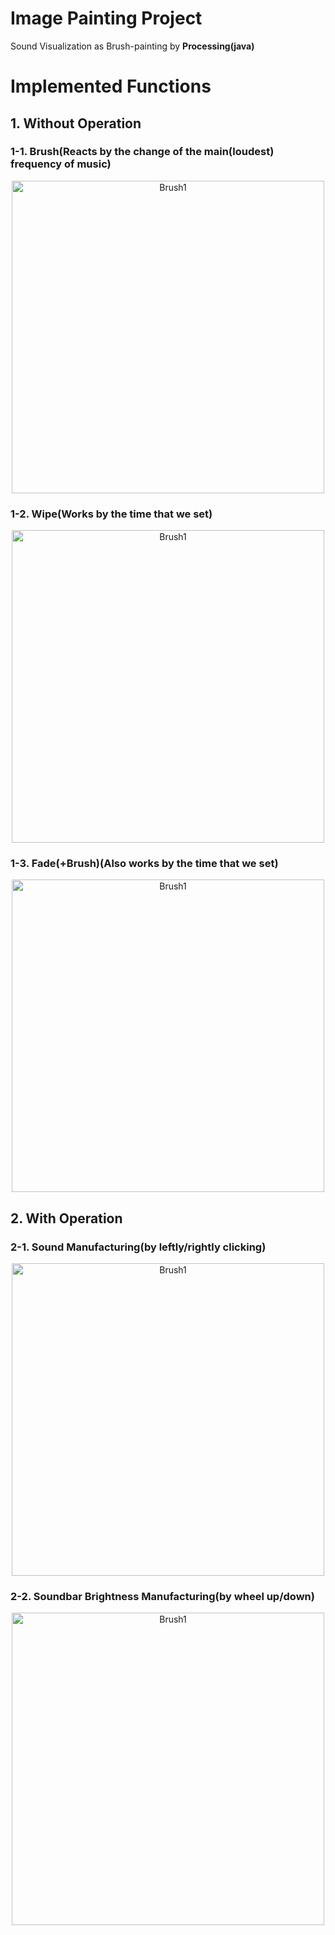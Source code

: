 # Image Painting Project
Sound Visualization as Brush-painting by **Processing(java)**

# Implemented Functions
## 1. Without Operation
### 1-1. Brush(Reacts by the change of the main(loudest) frequency of music)
<div align=center>
<img src="https://user-images.githubusercontent.com/63055303/141376399-e15bb7ef-77ad-4606-8edb-c962b3adfefc.gif" alt="Brush1" width="500">
</div>

### 1-2. Wipe(Works by the time that we set)
<div align=center>
<img src="https://user-images.githubusercontent.com/63055303/141376550-74d9f8fa-6757-4160-a4f0-63716805784d.gif" alt="Brush1" width="500">
</div>

### 1-3. Fade(+Brush)(Also works by the time that we set)
<div align=center>
<img src="https://user-images.githubusercontent.com/63055303/141377493-10d8a838-efa8-4842-b04f-f33bfe0daf06.gif" alt="Brush1" width="500">
</div>

## 2. With Operation
### 2-1. Sound Manufacturing(by leftly/rightly clicking)
<div align=center>
<img src="https://user-images.githubusercontent.com/63055303/141378398-183314bb-ed40-42f5-bdb0-4df5808cde1d.gif" alt="Brush1" width="500">
</div>

### 2-2. Soundbar Brightness Manufacturing(by wheel up/down)
<div align=center>
<img src="https://user-images.githubusercontent.com/63055303/141378517-7e0b2c48-7711-436b-bbb7-70b303bf0ac3.gif" alt="Brush1" width="500">
</div>
